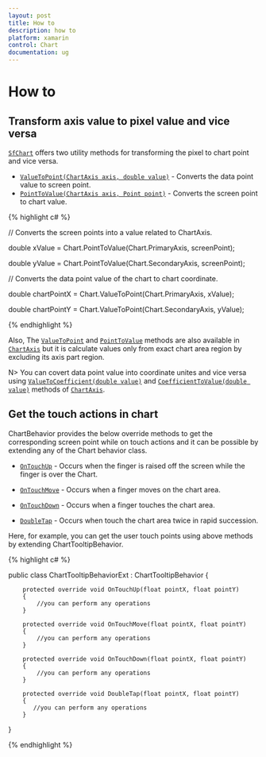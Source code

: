 ```yaml
---
layout: post
title: How to
description: how to
platform: xamarin
control: Chart
documentation: ug
---
```


# How to

## Transform axis value to pixel value and vice versa

[`SfChart`](https://help.syncfusion.com/cr/cref_files/xamarin/sfchart/Syncfusion.SfChart.XForms~Syncfusion.SfChart.XForms.SfChart.html) offers two utility methods for transforming the pixel to chart point and vice versa.

* [`ValueToPoint(ChartAxis axis, double value)`](https://help.syncfusion.com/cr/cref_files/xamarin/sfchart/Syncfusion.SfChart.XForms~Syncfusion.SfChart.XForms.SfChart~ValueToPoint.html) - Converts the data point value to screen point.
* [`PointToValue(ChartAxis axis, Point point)`](https://help.syncfusion.com/cr/cref_files/xamarin/sfchart/Syncfusion.SfChart.XForms~Syncfusion.SfChart.XForms.SfChart~PointToValue.html) - Converts the screen point to chart value.

{% highlight c# %}

// Converts the screen points into a value related to ChartAxis.

double xValue = Chart.PointToValue(Chart.PrimaryAxis, screenPoint);

double yValue = Chart.PointToValue(Chart.SecondaryAxis, screenPoint);

// Converts the data point value of the chart to chart coordinate.

double chartPointX = Chart.ValueToPoint(Chart.PrimaryAxis, xValue);

double chartPointY = Chart.ValueToPoint(Chart.SecondaryAxis, yValue);

{% endhighlight  %}

Also,  The [`ValueToPoint`](https://help.syncfusion.com/cr/cref_files/xamarin/sfchart/Syncfusion.SfChart.XForms~Syncfusion.SfChart.XForms.ChartAxis~ValueToPoint.html) and [`PointToValue`](https://help.syncfusion.com/cr/cref_files/xamarin/sfchart/Syncfusion.SfChart.XForms~Syncfusion.SfChart.XForms.ChartAxis~PointToValue.html) methods are also available in [`ChartAxis`](https://help.syncfusion.com/cr/cref_files/xamarin/sfchart/Syncfusion.SfChart.XForms~Syncfusion.SfChart.XForms.ChartAxis.html) but it is calculate values only from exact chart area region by excluding its axis part region.

N> You can covert data point value into coordinate unites and vice versa using  [`ValueToCoefficient(double value)`](https://help.syncfusion.com/cr/cref_files/xamarin/sfchart/Syncfusion.SfChart.XForms~Syncfusion.SfChart.XForms.ChartAxis~ValueToCoefficient.html) and [`CoefficientToValue(double value)`](https://help.syncfusion.com/cr/cref_files/xamarin/sfchart/Syncfusion.SfChart.XForms~Syncfusion.SfChart.XForms.ChartAxis~CoefficientToValue.html) methods of [`ChartAxis`](https://help.syncfusion.com/cr/cref_files/xamarin/sfchart/Syncfusion.SfChart.XForms~Syncfusion.SfChart.XForms.ChartAxis.html).

## Get the touch actions in chart 

ChartBehavior provides the below override methods to get the corresponding screen point while on touch actions and it can be possible by extending any of the Chart behavior class.

* [`OnTouchUp`](https://help.syncfusion.com/cr/cref_files/xamarin/sfchart/Syncfusion.SfChart.XForms~Syncfusion.SfChart.XForms.ChartBehavior~OnTouchUp.html) - Occurs when the finger is raised off the screen while the finger is over the Chart. 

* [`OnTouchMove`](https://help.syncfusion.com/cr/cref_files/xamarin/sfchart/Syncfusion.SfChart.XForms~Syncfusion.SfChart.XForms.ChartBehavior~OnTouchMove.html) - Occurs when a finger moves on the chart area. 

* [`OnTouchDown`](https://help.syncfusion.com/cr/cref_files/xamarin/sfchart/Syncfusion.SfChart.XForms~Syncfusion.SfChart.XForms.ChartBehavior~OnTouchDown.html) - Occurs when a finger touches the chart area.

* [`DoubleTap`](https://help.syncfusion.com/cr/cref_files/xamarin/sfchart/Syncfusion.SfChart.XForms~Syncfusion.SfChart.XForms.ChartBehavior~DoubleTap.html) - Occurs when touch the chart area twice in rapid succession.

Here, for example, you can get the user touch points using above methods by extending ChartTooltipBehavior. 

{% highlight c# %}

public class ChartTooltipBehaviorExt : ChartTooltipBehavior
{
        
        protected override void OnTouchUp(float pointX, float pointY)
        {
            //you can perform any operations 
        }

        protected override void OnTouchMove(float pointX, float pointY)
        {
            //you can perform any operations 
        }

        protected override void OnTouchDown(float pointX, float pointY)
        {
            //you can perform any operations 
        }

        protected override void DoubleTap(float pointX, float pointY)
        {
           //you can perform any operations 
        }
      
}

{% endhighlight  %}
